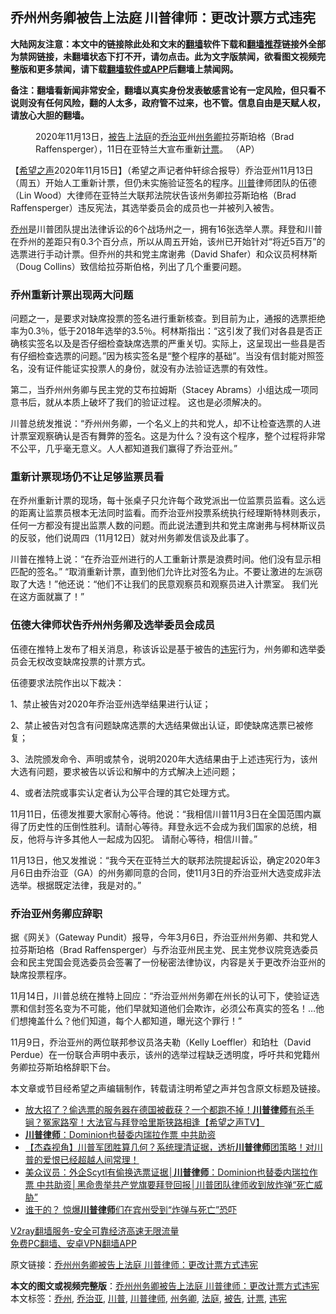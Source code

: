  <h2>乔州州务卿被告上法庭 川普律师：更改计票方式违宪</h2> <p class="notice"><b>大陆网友注意：本文中的链接除此处和文末的<a href="https://github.com/bannedbook/fanqiang" >翻墙</a>软件下载和<a href="https://github.com/killgcd/justmysocks/blob/master/README.md">翻墙推荐</a>链接外全部为禁网链接，未翻墙状态下打不开，请勿点击。此为文字版禁闻，欲看图文视频完整版和更多禁闻，请下载<a href="https://github.com/bannedbook/fanqiang">翻墙软件或APP</a>后翻墙上禁闻网。</p><p>备注：翻墙看新闻非常安全，翻墙以真实身份发表敏感言论有一定风险，但只看不说则没有任何风险，翻的人太多，政府管不过来，也不管。信息自由是天赋人权，请放心大胆的翻墙。</b></p>  <div class="entry"> <figure><figcaption>2020年11月13日，<a href="https://www.bannedbook.org/bnews/tag/%E8%A2%AB%E5%91%8A/" class="st_tag internal_tag" rel="tag" title="标签 被告 下的日志">被告</a>上<a href="https://www.bannedbook.org/bnews/tag/%e6%b3%95%e5%ba%ad/" class="st_tag internal_tag" rel="tag" title="标签 法庭 下的日志">法庭</a>的<a href="https://www.bannedbook.org/bnews/tag/%E4%B9%94%E6%B2%BB%E4%BA%9A/" class="st_tag internal_tag" rel="tag" title="标签 乔治亚 下的日志">乔治亚</a>州<a href="https://www.bannedbook.org/bnews/tag/%E5%B7%9E%E5%8A%A1%E5%8D%BF/" class="st_tag internal_tag" rel="tag" title="标签 州务卿 下的日志">州务卿</a>拉芬斯珀格（Brad Raffensperger），11日在亚特兰大宣布重新<a href="https://www.bannedbook.org/bnews/tag/%E8%AE%A1%E7%A5%A8/" class="st_tag internal_tag" rel="tag" title="标签 计票 下的日志">计票</a>。 （AP）</figcaption></figure> <p>【<span class='wp_keywordlink_affiliate'><a href="https://www.soundofhope.org" title="希望之声" target="_blank">希望之声</a></span>2020年11月15日】（希望之声记者仲轩综合报导）乔治亚州11月13日（周五）开始人工重新计票，但仍未实施验证签名的程序。<a href="https://www.bannedbook.org/bnews/tag/%e5%b7%9d%e6%99%ae/" class="st_tag internal_tag" rel="tag" title="标签 川普 下的日志">川普</a>律师团队的伍德（Lin Wood）大律师在亚特兰大联邦法院状告该州务卿拉芬斯珀格（Brad Raffensperger）违反宪法，其选举委员会的成员也一并被列入被吿。</p> <p><a href="https://www.bannedbook.org/bnews/tag/%E4%B9%94%E5%B7%9E/" class="st_tag internal_tag" rel="tag" title="标签 乔州 下的日志">乔州</a>是川普团队提出法律诉讼的6个战场州之一，拥有16张选举人票。拜登和川普在乔州的差距只有0.3个百分点，所以从周五开始，该州已开始针对“将近5百万”的选票进行手动计票。但乔州的共和党主席谢弗（David Shafer）和众议员柯林斯（Doug Collins）致信给拉芬斯伯格，列出了几个重要问题。</p> <h3>乔州重新计票出现两大问题</h3> <p>问题之一，是要求对缺席投票的签名进行重新核查。到目前为止，通报的选票拒绝率为0.3％，低于2018年选举的3.5％。柯林斯指出：“这引发了我们对各县是否正确核实签名以及是否仔细检查缺席选票的严重关切。实际上，这呈现出一些县是否有仔细检查选票的问题。”因为核实签名是“整个程序的基础”。当没有信封能对照签名，没有证件能证实投票人的身份，就没有办法验证选票的有效性。</p> <p>第二，当乔州州务卿与民主党的艾布拉姆斯（Stacey Abrams）小组达成一项同意书后，就从本质上破坏了我们的验证过程。 这也是必须解决的。</p> <p>川普总统发推说：“乔州州务卿，一个名义上的共和党人，却不让检查选票的人进计票室观察确认是否有舞弊的签名。这是为什么？没有这个程序，整个过程将非常不公平，几乎毫无意义。人人都知道我们赢得了乔治亚州。”</p>  <h3>重新计票现场仍不让足够监票员看</h3> <p>在乔州重新计票的现场，每十张桌子只允许每个政党派出一位监票员监看。这么远的距离让监票员根本无法同时监看。而乔治亚州投票系统执行经理斯特林则表示，任何一方都没有提出监票人数的问题。而此说法遭到共和党主席谢弗与柯林斯议员的反驳，他们说周四（11月12日）就对州务卿发信谈及此事了。</p> <p>川普在推特上说：“在乔治亚州进行的人工重新计票是浪费时间。他们没有显示相匹配的签名。” “取消重新计票，直到他们允许比对签名为止。不要让激进的左派窃取了大选！”他还说：“他们不让我们的民意观察员和观察员进入计票室。 我们光在这方面就赢了！”</p> <h3>伍德大律师状告乔州州务卿及选举委员会成员</h3> <p>伍德在推特上发布了相关消息，称该诉讼是基于被告的<a href="https://www.bannedbook.org/bnews/tag/%E8%BF%9D%E5%AE%AA/" class="st_tag internal_tag" rel="tag" title="标签 违宪 下的日志">违宪</a>行为，州务卿和选举委员会无权改变缺席投票的计票方式。</p> <p>伍德要求法院作出以下裁决：</p> <p>1、禁止被告对2020年乔治亚州选举结果进行认证；</p>  <p>2、禁止被告对包含有问题缺席选票的大选结果做出认证，即使缺席选票已被修复；</p> <p>3、法院颁发命令、声明或禁令，说明2020年大选结果由于上述违宪行为，该州大选有问题，要求被告以诉讼和解中的方式解决上述问题；</p> <p>4、或者法院或事实认定者认为公平合理的其它处理方式。</p> <p>11月11日，伍德发推要大家耐心等待。他说：“我相信川普11月3日在全国范围内赢得了历史性的压倒性胜利。请耐心等待。拜登永远不会成为我们国家的总统，相反，他将与许多其他人一起成为囚犯。 请耐心等待，相信川普。”</p> <p>11月13日，他又发推说：“我今天在亚特兰大的联邦法院提起诉讼，确定2020年3月6日由乔治亚（GA）的州务卿同意的合同，使11月3日的乔治亚州大选变成非法选举。根据既定法律，我是对的。”</p>  <p></p> <h3>乔治亚州务卿应辞职</h3> <p>据《网关》（Gateway Pundit）报导，今年3月6日，乔治亚州州务卿、共和党人拉芬斯珀格（Brad Raffensperger）与乔治亚州民主党、民主党参议院竞选委员会和民主党国会竞选委员会签署了一份秘密法律协议，内容是关于更改乔治亚州的缺席投票程序。</p> <p>11月14日，川普总统在推特上回应：“乔治亚州州务卿在州长的认可下，使验证选票和信封签名变为不可能，他们早就知道他们会欺诈，必须公布真实的签名！…他们想掩盖什么？他们知道，每个人都知道，曝光这个罪行！”</p> <p></p> <p></p>  <p>11月9日，乔治亚州的两位联邦参议员洛夫勒（Kelly Loeffler）和珀杜（David Perdue）在一份联合声明中表示，该州的选举过程缺乏透明度，呼吁共和党籍州务卿拉芬斯珀格辞职下台。</p> <p>本文章或节目经希望之声编辑制作，转载请注明希望之声并包含原文标题及链接。</p> <ul class='op-related-articles' title='相关阅读'> <li><a href='https://www.bannedbook.org/bnews/bannedvideo/20201115/1431405.html' target='_blank'>放大招了？偷选票的服务器在德国被截获？一个都跑不掉！<b>川普律师</b>有杀手锏？冤家路窄！大法官与拜登哈里斯狭路相逢【希望之声TV】</a></li> <li><a href='https://www.bannedbook.org/bnews/bannedvideo/20201115/1431364.html' target='_blank'><b>川普律师</b>：Dominion也替委内瑞拉作票 中共助资</a></li> <li><a href='https://www.bannedbook.org/bnews/bannedvideo/20201115/1431349.html' target='_blank'>【杰森视角】川普军团胜算几何？系统理清证据，透析<b>川普律师</b>团策略！对川普的爱恨已经超越人间常理！</a></li> <li><a href='https://www.bannedbook.org/bnews/bannedvideo/20201114/1431062.html' target='_blank'>美众议员：外企Scytl有偷换选票证据│<b>川普律师</b>：Dominion也替委内瑞拉作票 中共助资│黑命贵举共产党旗要拜登回报│川普团队律师收到放炸弹“死亡威胁”</a></li> <li><a href='https://www.bannedbook.org/bnews/cnnews/20201114/1430964.html' target='_blank'>谁干的？ 惊爆<b>川普律师</b>们在宾州受到“炸弹与死亡”恐吓</a></li> </ul> <p class="texttj"> <a href="https://www.bannedbook.org/forum23/topic22702.html" target="_blank">V2ray翻墙服务-安全可靠经济高速无限流量</a><br/> <a href="https://github.com/bannedbook/fanqiang/wiki/%E7%A6%81%E9%97%BB%E7%BD%91%E5%AE%89%E5%8D%93%E7%BF%BB%E5%A2%99%E6%96%B0%E9%97%BBAPP" target="_blank">免费PC翻墙、安卓VPN翻墙APP</a></p><p>原文链接：<a class="src_link"  href="https://www.soundofhope.org/post/443200" target="_blank">乔州州务卿被告上法庭 川普律师：更改计票方式违宪</a></p><a name='sharetosocial'></a>       <div><b>本文的图文或视频完整版</b>：<a href='https://www.bannedbook.org/bnews/comments/20201116/1431636.html'>乔州州务卿被告上法庭 川普律师：更改计票方式违宪</a></div>  </div><!--END ENTRY--> <div class="postfooter"> <div>本文标签：<a href="https://www.bannedbook.org/bnews/tag/%E4%B9%94%E5%B7%9E/" rel="tag">乔州</a>, <a href="https://www.bannedbook.org/bnews/tag/%E4%B9%94%E6%B2%BB%E4%BA%9A/" rel="tag">乔治亚</a>, <a href="https://www.bannedbook.org/bnews/tag/%e5%b7%9d%e6%99%ae/" rel="tag">川普</a>, <a href="https://www.bannedbook.org/bnews/tag/%E5%B7%9D%E6%99%AE%E5%BE%8B%E5%B8%88/" rel="tag">川普律师</a>, <a href="https://www.bannedbook.org/bnews/tag/%E5%B7%9E%E5%8A%A1%E5%8D%BF/" rel="tag">州务卿</a>, <a href="https://www.bannedbook.org/bnews/tag/%e6%b3%95%e5%ba%ad/" rel="tag">法庭</a>, <a href="https://www.bannedbook.org/bnews/tag/%E8%A2%AB%E5%91%8A/" rel="tag">被告</a>, <a href="https://www.bannedbook.org/bnews/tag/%E8%AE%A1%E7%A5%A8/" rel="tag">计票</a>, <a href="https://www.bannedbook.org/bnews/tag/%E8%BF%9D%E5%AE%AA/" rel="tag">违宪</a></div>  </div><!--END POSTFOOTER--> 